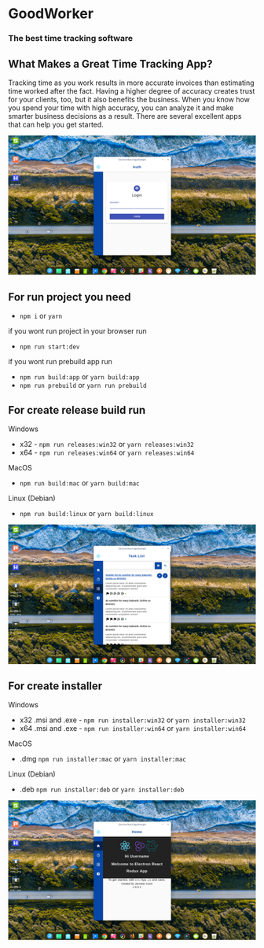 # GoodWorker

### The best **time tracking** software

## What Makes a Great Time Tracking App?

Tracking time as you work results in more accurate invoices than estimating time worked after the fact. Having a higher degree of accuracy creates trust for your clients, too, but it also benefits the business. When you know how you spend your time with high accuracy, you can analyze it and make smarter business decisions as a result. There are several excellent apps that can help you get started.

![enter image description here](/screens/DeepinScreenshot_20181025101601.png)

## For run project you need

 -  `npm i` or `yarn`

if you wont run project in your browser run 

 - `npm run start:dev`

if  you wont run prebuild app run 

 - `npm run build:app` or `yarn build:app`
 - `npm run prebuild` or `yarn run prebuild`
 
## For create release build run 
 
 Windows
 
 - x32 - `npm run releases:win32` or `yarn releases:win32`
 - x64 - `npm run releases:win64` or `yarn releases:win64`

MacOS

 - `npm run build:mac` or `yarn build:mac`

Linux (Debian)

 - `npm run build:linux` or `yarn build:linux`
 
 ![enter image description here](/screens/DeepinScreenshot_20181025101732.png)
 
  
## For create installer
 
 Windows
 
 - x32 .msi and .exe - `npm run installer:win32` or `yarn installer:win32`
 - x64 .msi and .exe - `npm run installer:win64` or `yarn installer:win64`

MacOS

 - .dmg `npm run installer:mac` or `yarn installer:mac`

Linux (Debian)

 - .deb `npm run installer:deb` or `yarn installer:deb`
 
  ![enter image description here](/screens/DeepinScreenshot_20181025101712.png)
